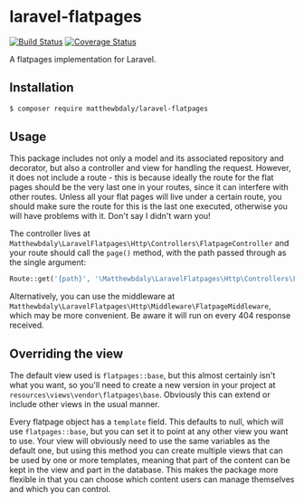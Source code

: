 # laravel-flatpages

[![Build Status](https://travis-ci.org/matthewbdaly/laravel-flatpages.svg?branch=master)](https://travis-ci.org/matthewbdaly/laravel-flatpages)
[![Coverage Status](https://coveralls.io/repos/github/matthewbdaly/laravel-flatpages/badge.svg?branch=master)](https://coveralls.io/github/matthewbdaly/laravel-flatpages?branch=master)

A flatpages implementation for Laravel.

Installation
------------

```bash
$ composer require matthewbdaly/laravel-flatpages
```

Usage
-----

This package includes not only a model and its associated repository and decorator, but also a controller and view for handling the request. However, it does not include a route - this is because ideally the route for the flat pages should be the very last one in your routes, since it can interfere with other routes. Unless all your flat pages will live under a certain route, you should make sure the route for this is the last one executed, otherwise you will have problems with it. Don't say I didn't warn you!

The controller lives at `Matthewbdaly\LaravelFlatpages\Http\Controllers\FlatpageController` and your route should call the `page()` method, with the path passed through as the single argument:

```php
Route::get('{path}', '\Matthewbdaly\LaravelFlatpages\Http\Controllers\FlatpageController@page');
```

Alternatively, you can use the middleware at `Matthewbdaly\LaravelFlatpages\Http\Middleware\FlatpageMiddleware`, which may be more convenient. Be aware it will run on every 404 response received.

Overriding the view
-------------------

The default view used is `flatpages::base`, but this almost certainly isn't what you want, so you'll need to create a new version in your project at `resources\views\vendor\flatpages\base`. Obviously this can extend or include other views in the usual manner.

Every flatpage object has a `template` field. This defaults to null, which will use `flatpages::base`, but you can set it to point at any other view you want to use. Your view will obviously need to use the same variables as the default one, but using this method you can create multiple views that can be used by one or more templates, meaning that part of the content can be kept in the view and part in the database. This makes the package more flexible in that you can choose which content users can manage themselves and which you can control.
